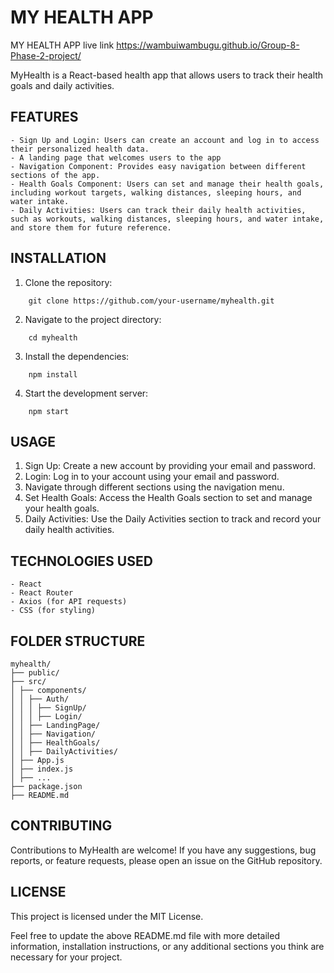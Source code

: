 # MY HEALTH APP

MY HEALTH APP live link https://wambuiwambugu.github.io/Group-8-Phase-2-project/

MyHealth is a React-based health app that allows users to track their health goals and daily activities.

## FEATURES

    - Sign Up and Login: Users can create an account and log in to access their personalized health data.
    - A landing page that welcomes users to the app
    - Navigation Component: Provides easy navigation between different sections of the app.
    - Health Goals Component: Users can set and manage their health goals, including workout targets, walking distances, sleeping hours, and water intake.
    - Daily Activities: Users can track their daily health activities, such as workouts, walking distances, sleeping hours, and water intake, and store them for future reference.

## INSTALLATION

1.  Clone the repository:

```
    git clone https://github.com/your-username/myhealth.git
```

2.  Navigate to the project directory:

```
    cd myhealth
```

3.  Install the dependencies:

```
    npm install
```

4.  Start the development server:

```
    npm start
```

## USAGE

1.  Sign Up: Create a new account by providing your email and password.
2.  Login: Log in to your account using your email and password.
3.  Navigate through different sections using the navigation menu.
4.  Set Health Goals: Access the Health Goals section to set and manage your health goals.
5.  Daily Activities: Use the Daily Activities section to track and record your daily health activities.

## TECHNOLOGIES USED

    - React
    - React Router
    - Axios (for API requests)
    - CSS (for styling)

## FOLDER STRUCTURE

```
myhealth/
├── public/
├── src/
│ ├── components/
│ │ ├── Auth/
│ │ │ ├── SignUp/
│ │ │ ├── Login/
│ │ ├── LandingPage/
│ │ ├── Navigation/
│ │ ├── HealthGoals/
│ │ ├── DailyActivities/
│ ├── App.js
│ ├── index.js
│ ├── ...
├── package.json
├── README.md
```

## CONTRIBUTING

Contributions to MyHealth are welcome! If you have any suggestions, bug reports, or feature requests, please open an issue on the GitHub repository.

## LICENSE

This project is licensed under the MIT License.

Feel free to update the above README.md file with more detailed information, installation instructions, or any additional sections you think are necessary for your project.
